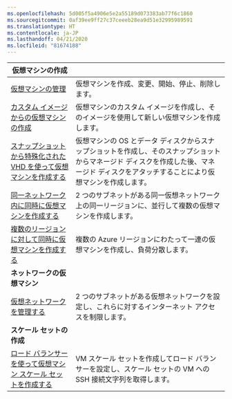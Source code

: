 ```yaml
---
ms.openlocfilehash: 5d005f5a4906e5e2a55189d073383ab77f6c1860
ms.sourcegitcommit: 0af39ee9ff27c37ceeeb28ea9d51e32995989591
ms.translationtype: HT
ms.contentlocale: ja-JP
ms.lasthandoff: 04/21/2020
ms.locfileid: "81674188"
---
```

| **仮想マシンの作成** || 
|---|---|
| [仮想マシンの管理][1] | 仮想マシンを作成、変更、開始、停止、削除します。 |
| [カスタム イメージからの仮想マシンの作成][2] | 仮想マシンのカスタム イメージを作成し、そのイメージを使用して新しい仮想マシンを作成します。 | 
| [スナップショットから特殊化された VHD を使って仮想マシンを作成する][3] | 仮想マシンの OS とデータ ディスクからスナップショットを作成し、そのスナップショットからマネージド ディスクを作成した後、マネージド ディスクをアタッチすることにより仮想マシンを作成します。 |  
| [同一ネットワーク内に同時に仮想マシンを作成する][4] | 2 つのサブネットがある同一仮想ネットワーク上の同一リージョンに、並行して複数の仮想マシンを作成します。 |
| [複数のリージョンに対して同時に仮想マシンを作成する][5] | 複数の Azure リージョンにわたって一連の仮想マシンを作成し、負荷分散します。 |
| **ネットワークの仮想マシン** || 
| [仮想ネットワークを管理する][6] | 2 つのサブネットがある仮想ネットワークを設定し、これらに対するインターネット アクセスを制限します。 |
| **スケール セットの作成** ||
| [ロード バランサーを使って仮想マシン スケール セットを作成する][7] | VM スケール セットを作成してロード バランサーを設定し、スケール セットの VM への SSH 接続文字列を取得します。 |

[1]: ../java-sdk-manage-virtual-machines.md
[2]: https://github.com/Azure-Samples/managed-disk-java-create-virtual-machine-using-custom-image/
[3]: https://github.com/Azure-Samples/managed-disk-java-create-virtual-machine-using-specialized-disk-from-vhd/
[4]: https://github.com/Azure-Samples/compute-java-manage-virtual-machines-in-parallel/
[5]: ../java-sdk-virtual-machines-in-parallel.md
[6]: ../java-sdk-manage-virtual-networks.md
[7]: ../java-sdk-manage-vm-scalesets.md